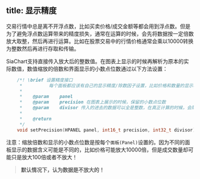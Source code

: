 title: 显示精度
---

交易行情中总是离不开浮点数，比如买卖价格/成交金额等都会用到浮点数。但是为了避免浮点数运算带来的精度损失，通常在运算的时候，会先将数据按一定倍数放大取整，然后再进行运算。比如在股票交易中的行情价格通常会乘以10000转换为整数然后再进行存取和传输。

SiaChart支持直接传入放大后的整数值。在图表上显示的时候再解析为原本的实际数值，数值缩放的倍数和界面显示的小数点位数通过以下方法设置：
```cpp
    /*! \brief 设置精度接口
     *			每个面板都应该有自己的显示精度/除数因子设置，比如价格和数量的显示精度和除数是不同的。
     *
     *    @param	panel
     *    @param	precision 在图表上展示的时候，保留的小数点位数
     *    @param	divisor 传入的进去的数据可以全是整数，在真正计算的时候，会除以这个因子，转换为真正的小数
     *
     *    @return
     */
    void setPrecision(HPANEL panel, int16_t precision, int32_t divisor);
```

注意：缩放倍数和显示的小数点位数是按每个`面板(Panel)`设置的。因为不同的面板显示的数据含义可能是不同的，比如价格可能放大10000倍，但是成交数量却可能只是放大100倍或者不放大！

> **默认情况下，认为数据是不放大的！**